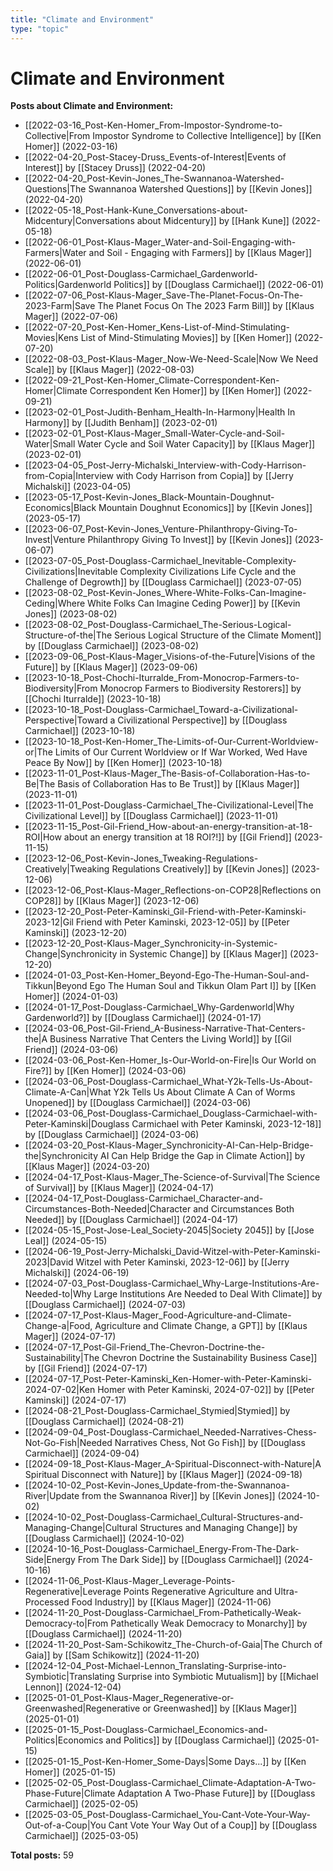 ```yaml
---
title: "Climate and Environment"
type: "topic"
---
```


# Climate and Environment

**Posts about Climate and Environment:**

- [[2022-03-16_Post-Ken-Homer_From-Impostor-Syndrome-to-Collective|From Impostor Syndrome to Collective Intelligence]] by [[Ken Homer]] (2022-03-16)
- [[2022-04-20_Post-Stacey-Druss_Events-of-Interest|Events of Interest]] by [[Stacey Druss]] (2022-04-20)
- [[2022-04-20_Post-Kevin-Jones_The-Swannanoa-Watershed-Questions|The Swannanoa Watershed Questions]] by [[Kevin Jones]] (2022-04-20)
- [[2022-05-18_Post-Hank-Kune_Conversations-about-Midcentury|Conversations about Midcentury]] by [[Hank Kune]] (2022-05-18)
- [[2022-06-01_Post-Klaus-Mager_Water-and-Soil-Engaging-with-Farmers|Water and Soil - Engaging with Farmers]] by [[Klaus Mager]] (2022-06-01)
- [[2022-06-01_Post-Douglass-Carmichael_Gardenworld-Politics|Gardenworld Politics]] by [[Douglass Carmichael]] (2022-06-01)
- [[2022-07-06_Post-Klaus-Mager_Save-The-Planet-Focus-On-The-2023-Farm|Save The Planet Focus On The 2023 Farm Bill]] by [[Klaus Mager]] (2022-07-06)
- [[2022-07-20_Post-Ken-Homer_Kens-List-of-Mind-Stimulating-Movies|Kens List of Mind-Stimulating Movies]] by [[Ken Homer]] (2022-07-20)
- [[2022-08-03_Post-Klaus-Mager_Now-We-Need-Scale|Now We Need Scale]] by [[Klaus Mager]] (2022-08-03)
- [[2022-09-21_Post-Ken-Homer_Climate-Correspondent-Ken-Homer|Climate Correspondent Ken Homer]] by [[Ken Homer]] (2022-09-21)
- [[2023-02-01_Post-Judith-Benham_Health-In-Harmony|Health In Harmony]] by [[Judith Benham]] (2023-02-01)
- [[2023-02-01_Post-Klaus-Mager_Small-Water-Cycle-and-Soil-Water|Small Water Cycle and Soil Water Capacity]] by [[Klaus Mager]] (2023-02-01)
- [[2023-04-05_Post-Jerry-Michalski_Interview-with-Cody-Harrison-from-Copia|Interview with Cody Harrison from Copia]] by [[Jerry Michalski]] (2023-04-05)
- [[2023-05-17_Post-Kevin-Jones_Black-Mountain-Doughnut-Economics|Black Mountain Doughnut Economics]] by [[Kevin Jones]] (2023-05-17)
- [[2023-06-07_Post-Kevin-Jones_Venture-Philanthropy-Giving-To-Invest|Venture Philanthropy Giving To Invest]] by [[Kevin Jones]] (2023-06-07)
- [[2023-07-05_Post-Douglass-Carmichael_Inevitable-Complexity-Civilizations|Inevitable Complexity Civilizations Life Cycle and the Challenge of Degrowth]] by [[Douglass Carmichael]] (2023-07-05)
- [[2023-08-02_Post-Kevin-Jones_Where-White-Folks-Can-Imagine-Ceding|Where White Folks Can Imagine Ceding Power]] by [[Kevin Jones]] (2023-08-02)
- [[2023-08-02_Post-Douglass-Carmichael_The-Serious-Logical-Structure-of-the|The Serious Logical Structure of the Climate Moment]] by [[Douglass Carmichael]] (2023-08-02)
- [[2023-09-06_Post-Klaus-Mager_Visions-of-the-Future|Visions of the Future]] by [[Klaus Mager]] (2023-09-06)
- [[2023-10-18_Post-Chochi-Iturralde_From-Monocrop-Farmers-to-Biodiversity|From Monocrop Farmers to Biodiversity Restorers]] by [[Chochi Iturralde]] (2023-10-18)
- [[2023-10-18_Post-Douglass-Carmichael_Toward-a-Civilizational-Perspective|Toward a Civilizational Perspective]] by [[Douglass Carmichael]] (2023-10-18)
- [[2023-10-18_Post-Ken-Homer_The-Limits-of-Our-Current-Worldview-or|The Limits of Our Current Worldview or If War Worked, Wed Have Peace By Now]] by [[Ken Homer]] (2023-10-18)
- [[2023-11-01_Post-Klaus-Mager_The-Basis-of-Collaboration-Has-to-Be|The Basis of Collaboration Has to Be Trust]] by [[Klaus Mager]] (2023-11-01)
- [[2023-11-01_Post-Douglass-Carmichael_The-Civilizational-Level|The Civilizational Level]] by [[Douglass Carmichael]] (2023-11-01)
- [[2023-11-15_Post-Gil-Friend_How-about-an-energy-transition-at-18-ROI|How about an energy transition  at 18 ROI?!]] by [[Gil Friend]] (2023-11-15)
- [[2023-12-06_Post-Kevin-Jones_Tweaking-Regulations-Creatively|Tweaking Regulations Creatively]] by [[Kevin Jones]] (2023-12-06)
- [[2023-12-06_Post-Klaus-Mager_Reflections-on-COP28|Reflections on COP28]] by [[Klaus Mager]] (2023-12-06)
- [[2023-12-20_Post-Peter-Kaminski_Gil-Friend-with-Peter-Kaminski-2023-12|Gil Friend with Peter Kaminski, 2023-12-05]] by [[Peter Kaminski]] (2023-12-20)
- [[2023-12-20_Post-Klaus-Mager_Synchronicity-in-Systemic-Change|Synchronicity in Systemic Change]] by [[Klaus Mager]] (2023-12-20)
- [[2024-01-03_Post-Ken-Homer_Beyond-Ego-The-Human-Soul-and-Tikkun|Beyond Ego The Human Soul and Tikkun Olam  Part I]] by [[Ken Homer]] (2024-01-03)
- [[2024-01-17_Post-Douglass-Carmichael_Why-Gardenworld|Why Gardenworld?]] by [[Douglass Carmichael]] (2024-01-17)
- [[2024-03-06_Post-Gil-Friend_A-Business-Narrative-That-Centers-the|A Business Narrative That Centers the Living World]] by [[Gil Friend]] (2024-03-06)
- [[2024-03-06_Post-Ken-Homer_Is-Our-World-on-Fire|Is Our World on Fire?]] by [[Ken Homer]] (2024-03-06)
- [[2024-03-06_Post-Douglass-Carmichael_What-Y2k-Tells-Us-About-Climate-A-Can|What Y2k Tells Us About Climate  A Can of Worms Unopened]] by [[Douglass Carmichael]] (2024-03-06)
- [[2024-03-06_Post-Douglass-Carmichael_Douglass-Carmichael-with-Peter-Kaminski|Douglass Carmichael with Peter Kaminski, 2023-12-18]] by [[Douglass Carmichael]] (2024-03-06)
- [[2024-03-20_Post-Klaus-Mager_Synchronicity-AI-Can-Help-Bridge-the|Synchronicity AI Can Help Bridge the Gap in Climate Action]] by [[Klaus Mager]] (2024-03-20)
- [[2024-04-17_Post-Klaus-Mager_The-Science-of-Survival|The Science of Survival]] by [[Klaus Mager]] (2024-04-17)
- [[2024-04-17_Post-Douglass-Carmichael_Character-and-Circumstances-Both-Needed|Character and Circumstances Both Needed]] by [[Douglass Carmichael]] (2024-04-17)
- [[2024-05-15_Post-Jose-Leal_Society-2045|Society 2045]] by [[Jose Leal]] (2024-05-15)
- [[2024-06-19_Post-Jerry-Michalski_David-Witzel-with-Peter-Kaminski-2023|David Witzel with Peter Kaminski, 2023-12-06]] by [[Jerry Michalski]] (2024-06-19)
- [[2024-07-03_Post-Douglass-Carmichael_Why-Large-Institutions-Are-Needed-to|Why Large Institutions Are Needed to Deal With Climate]] by [[Douglass Carmichael]] (2024-07-03)
- [[2024-07-17_Post-Klaus-Mager_Food-Agriculture-and-Climate-Change-a|Food, Agriculture and Climate Change, a GPT]] by [[Klaus Mager]] (2024-07-17)
- [[2024-07-17_Post-Gil-Friend_The-Chevron-Doctrine-the-Sustainability|The Chevron Doctrine  the Sustainability Business Case]] by [[Gil Friend]] (2024-07-17)
- [[2024-07-17_Post-Peter-Kaminski_Ken-Homer-with-Peter-Kaminski-2024-07-02|Ken Homer with Peter Kaminski, 2024-07-02]] by [[Peter Kaminski]] (2024-07-17)
- [[2024-08-21_Post-Douglass-Carmichael_Stymied|Stymied]] by [[Douglass Carmichael]] (2024-08-21)
- [[2024-09-04_Post-Douglass-Carmichael_Needed-Narratives-Chess-Not-Go-Fish|Needed Narratives Chess, Not Go Fish]] by [[Douglass Carmichael]] (2024-09-04)
- [[2024-09-18_Post-Klaus-Mager_A-Spiritual-Disconnect-with-Nature|A Spiritual Disconnect with Nature]] by [[Klaus Mager]] (2024-09-18)
- [[2024-10-02_Post-Kevin-Jones_Update-from-the-Swannanoa-River|Update from the Swannanoa River]] by [[Kevin Jones]] (2024-10-02)
- [[2024-10-02_Post-Douglass-Carmichael_Cultural-Structures-and-Managing-Change|Cultural Structures and Managing Change]] by [[Douglass Carmichael]] (2024-10-02)
- [[2024-10-16_Post-Douglass-Carmichael_Energy-From-The-Dark-Side|Energy From The Dark Side]] by [[Douglass Carmichael]] (2024-10-16)
- [[2024-11-06_Post-Klaus-Mager_Leverage-Points-Regenerative|Leverage Points Regenerative Agriculture and Ultra-Processed Food Industry]] by [[Klaus Mager]] (2024-11-06)
- [[2024-11-20_Post-Douglass-Carmichael_From-Pathetically-Weak-Democracy-to|From Pathetically Weak Democracy to Monarchy]] by [[Douglass Carmichael]] (2024-11-20)
- [[2024-11-20_Post-Sam-Schikowitz_The-Church-of-Gaia|The Church of Gaia]] by [[Sam Schikowitz]] (2024-11-20)
- [[2024-12-04_Post-Michael-Lennon_Translating-Surprise-into-Symbiotic|Translating Surprise into Symbiotic Mutualism]] by [[Michael Lennon]] (2024-12-04)
- [[2025-01-01_Post-Klaus-Mager_Regenerative-or-Greenwashed|Regenerative or Greenwashed]] by [[Klaus Mager]] (2025-01-01)
- [[2025-01-15_Post-Douglass-Carmichael_Economics-and-Politics|Economics and Politics]] by [[Douglass Carmichael]] (2025-01-15)
- [[2025-01-15_Post-Ken-Homer_Some-Days|Some Days...]] by [[Ken Homer]] (2025-01-15)
- [[2025-02-05_Post-Douglass-Carmichael_Climate-Adaptation-A-Two-Phase-Future|Climate Adaptation A Two-Phase Future]] by [[Douglass Carmichael]] (2025-02-05)
- [[2025-03-05_Post-Douglass-Carmichael_You-Cant-Vote-Your-Way-Out-of-a-Coup|You Cant Vote Your Way Out of a Coup]] by [[Douglass Carmichael]] (2025-03-05)

**Total posts:** 59
